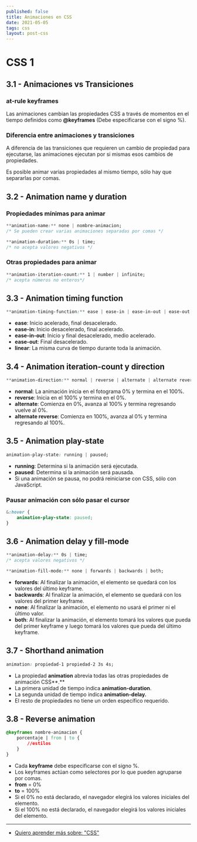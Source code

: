 ```yaml
---
published: false
title: Animaciones en CSS
date: 2021-05-05
tags: css
layout: post-css
---
```


# CSS 1

## 3.1 - Animaciones vs Transiciones

### at-rule keyframes

Las animaciones cambian las propiedades CSS a través de momentos en el tiempo definidos como **@keyframes** (Debe especificarse con el signo %).

### Diferencia entre animaciones y transiciones

A diferencia de las transiciones que requieren un cambio de propiedad para ejecutarse, las animaciones ejecutan por si mismas esos cambios de propiedades.

Es posible animar varias propiedades al mismo tiempo, sólo hay que separarlas por comas.

## 3.2 - Animation name y duration

### Propiedades mínimas para animar

```css
**animation-name:** none | nombre-animacion;
/* Se pueden crear varias animaciones separadas por comas */
```

```css
**animation-duration:** 0s | time;
/* no acepta valores negativos */
```

### Otras propiedades para animar

```css
**animation-iteration-count:** 1 | number | infinite;
/* acepta números no enteros*/
```

## 3.3 - Animation timing function

```css
**animation-timing-function:** ease | ease-in | ease-in-out | ease-out | linear | steps | cubic-bezier();
```

- **ease**: Inicio acelerado, final desacelerado.
- **ease-in**: Inicio desacelerado, final acelerado.
- **ease-in-out**: Inicio y final desacelerado, medio acelerado.
- **ease-out**: Final desacelerado.
- **linear**: La misma curva de tiempo durante toda la animación.

## 3.4 - Animation iteration-count y direction

```css
**animation-direction:** normal | reverse | alternate | alternate reverse;
```

- **normal**: La animación inicia en el fotograma 0% y termina en el 100%.
- **reverse**: Inicia en el 100% y termina en el 0%.
- **alternate**: Comienza en 0%, avanza al 100% y termina regresando vuelve al 0%.
- **alternate reverse**: Comienza en 100%, avanza al 0% y termina regresando al 100%.

## 3.5 - Animation play-state

```css
animation-play-state: running | paused;
```

- **running**: Determina si la animación será ejecutada.
- **paused**: Determina si la animación será pausada.
- Si una animación se pausa, no podrá reiniciarse con CSS, sólo con JavaScript.

### Pausar animación con sólo pasar el cursor

```css
&:hover {
	animation-play-state: paused;
}
```

## 3.6 - Animation delay y fill-mode

```css
**animation-delay:** 0s | time;
/* acepta valores negativos */
```

```css
**animation-fill-mode:** none | forwards | backwards | both;
```

- **forwards**: Al finalizar la animación, el elemento se quedará con los valores del último keyframe.
- **backwards**: Al finalizar la animación, el elemento se quedará con los valores del primer keyframe.
- **none**: Al finalizar la animación, el elemento no usará el primer ni el último valor.
- **both**: Al finalizar la animación, el elemento tomará los valores que pueda del primer keyframe y luego tomará los valores que pueda del último keyframe.

## 3.7 - Shorthand animation

```css
animation: propiedad-1 propiedad-2 3s 4s;
```

- La propiedad **animation** abrevia todas las otras propiedades de animación CSS**.**
- La primera unidad de tiempo indica **animation-duration**.
- La segunda unidad de tiempo indica **animation-delay.**
- El resto de propiedades no tiene un orden específico requerido.

## 3.8 - Reverse animation

```css
@keyframes nombre-animacion {
	porcentaje | from | to {
		//estilos
	}
}
```

- Cada **keyframe** debe especificarse con el signo %.
- Los keyframes actúan como selectores por lo que pueden agruparse por comas.
- **from** = 0%
- **to** = 100%
- Si el 0% no está declarado, el navegador elegirá los valores iniciales del elemento.
- Si el 100% no está declarado, el navegador elegirá los valores iniciales del elemento.

***

- [Quiero aprender más sobre: "CSS"](../00/css)
